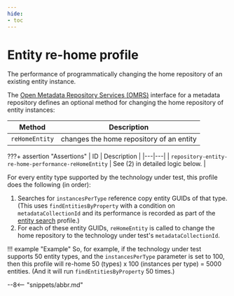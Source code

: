 ```yaml
---
hide:
- toc
---
```


<!-- SPDX-License-Identifier: CC-BY-4.0 -->
<!-- Copyright Contributors to the Egeria project. -->

# Entity re-home profile

The performance of programmatically changing the home repository of an existing entity instance.

The [Open Metadata Repository Services (OMRS)](/egeria-docs/services/omrs) interface for a metadata
repository defines an optional method for changing the home repository of entity instances:

| Method | Description |
|---|---|
| `reHomeEntity` | changes the home repository of an entity |

???+ assertion "Assertions"
    | ID | Description |
    |---|---|
    | `repository-entity-re-home-performance-reHomeEntity` | See (2) in detailed logic below. |

For every entity type supported by the technology under test, this profile does the following (in order):

1. Searches for `instancesPerType` reference copy entity GUIDs of that type. (This uses `findEntitiesByProperty`
   with a condition on `metadataCollectionId` and its performance is recorded as part of the [entity search](entity-search.md) profile.)
1. For each of these entity GUIDs, `reHomeEntity` is called to change the home repository to the technology under test's
   `metadataCollectionId`.

!!! example "Example"
    So, for example, if the technology under test supports 50 entity types, and the `instancesPerType` parameter is
    set to 100, then this profile will re-home 50 (types) x 100 (instances per type) = 5000
    entities. (And it will run `findEntitiesByProperty` 50 times.)

--8<-- "snippets/abbr.md"

